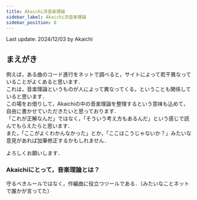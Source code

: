 ```yaml
---
title: Akaichi流音楽理論
sidebar_label: Akaichi流音楽理論
sidebar_position: 8
---
```

Last update: 2024/12/03 by Akaichi

## まえがき

例えば，ある曲のコード進行をネットで調べると，サイトによって若干異なっていることがよくあると思います．<br />
これは，音楽理論というものが人によって異なってくる，ということも関係していると思います．<br />
この場をお借りして，Akaichiの中の音楽理論を整理するという意味も込めて，自由に書かせていただきたいと思っております．<br />
「これが正解なんだ」ではなく，「そういう考え方もあるんだ」という感じで読んでもらえたらと思います．<br />
また，「ここがよくわかんなかった」とか，「ここはこうじゃないか？」みたいな意見があれば加筆修正するかもしれません．<br />

よろしくお願いします．


### Akaichiにとって，音楽理論とは？
守るべきルールではなく，作編曲に役立つツールである．（みたいなことネットで誰かが言ってた）

